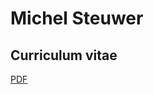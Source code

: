 # Michel Steuwer

## Curriculum vitae

[PDF](https://github.com/michel-steuwer/cv/raw/master/latex/michel_steuwer.pdf)
